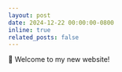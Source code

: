 ```yaml
---
layout: post
date: 2024-12-22 00:00:00-0800
inline: true
related_posts: false
---
```


🚀 Welcome to my new website!
